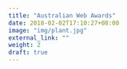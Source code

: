 ```yaml
---
title: "Australian Web Awards"
date: 2018-02-02T17:10:27+08:00
image: "img/plant.jpg"
external_link: ""
weight: 2
draft: true
---
```


